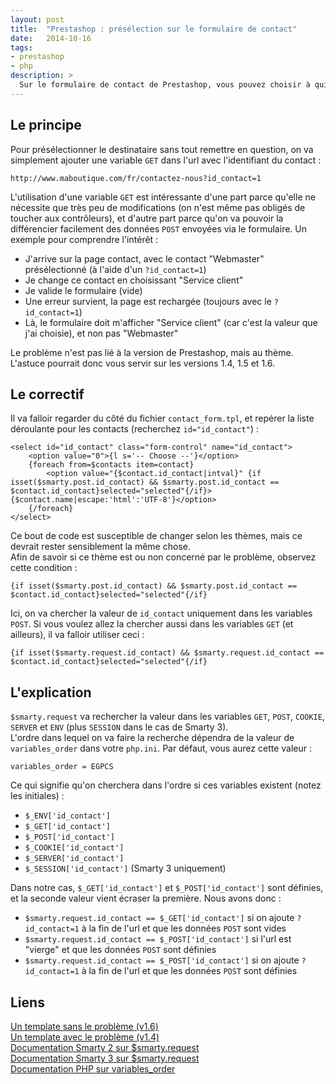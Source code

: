 ```yaml
---
layout: post
title:  "Prestashop : présélection sur le formulaire de contact"
date:   2014-10-16
tags: 
- prestashop
- php
description: >
  Sur le formulaire de contact de Prestashop, vous pouvez choisir à qui envoyer votre message. Voici comment présélectionner le destinataire.
---
```


## Le principe

Pour présélectionner le destinataire sans tout remettre en question, on va simplement ajouter une variable `GET` dans l'url avec l'identifiant du contact :

	http://www.maboutique.com/fr/contactez-nous?id_contact=1

L'utilisation d'une variable `GET` est intéressante d'une part parce qu'elle ne nécessite que très peu de modifications (on n'est même pas obligés de toucher aux contrôleurs),
et d'autre part parce qu'on va pouvoir la différencier facilement des données `POST` envoyées via le formulaire. Un exemple pour comprendre l'intérêt :

- J'arrive sur la page contact, avec le contact "Webmaster" présélectionné (à l'aide d'un `?id_contact=1`)
- Je change ce contact en choisissant "Service client"
- Je valide le formulaire (vide)
- Une erreur survient, la page est rechargée (toujours avec le `?id_contact=1`)
- Là, le formulaire doit m'afficher "Service client" (car c'est la valeur que j'ai choisie), et non pas "Webmaster"

Le problème n'est pas lié à la version de Prestashop, mais au thème. L'astuce pourrait donc vous servir sur les versions 1.4, 1.5 et 1.6.

## Le correctif

Il va falloir regarder du côté du fichier `contact_form.tpl`, et repérer la liste déroulante pour les contacts (recherchez `id="id_contact"`) :

	<select id="id_contact" class="form-control" name="id_contact">
		<option value="0">{l s='-- Choose --'}</option>
		{foreach from=$contacts item=contact}
			<option value="{$contact.id_contact|intval}" {if isset($smarty.post.id_contact) && $smarty.post.id_contact == $contact.id_contact}selected="selected"{/if}>{$contact.name|escape:'html':'UTF-8'}</option>
		{/foreach}
	</select>

Ce bout de code est susceptible de changer selon les thèmes, mais ce devrait rester sensiblement la même chose.  
Afin de savoir si ce thème est ou non concerné par le problème, observez cette condition :

	{if isset($smarty.post.id_contact) && $smarty.post.id_contact == $contact.id_contact}selected="selected"{/if}

Ici, on va chercher la valeur de `id_contact` uniquement dans les variables `POST`. Si vous voulez allez la chercher aussi dans les variables `GET` (et ailleurs), il va falloir utiliser ceci :

	{if isset($smarty.request.id_contact) && $smarty.request.id_contact == $contact.id_contact}selected="selected"{/if}

## L'explication

`$smarty.request` va rechercher la valeur dans les variables `GET`, `POST`, `COOKIE`, `SERVER` et `ENV` (plus `SESSION` dans le cas de Smarty 3).  
L'ordre dans lequel on va faire la recherche dépendra de la valeur de `variables_order` dans votre `php.ini`. Par défaut, vous aurez cette valeur :

	variables_order = EGPCS

Ce qui signifie qu'on cherchera dans l'ordre si ces variables existent (notez les initiales) :

- `$_ENV['id_contact']`
- `$_GET['id_contact']`
- `$_POST['id_contact']`
- `$_COOKIE['id_contact']`
- `$_SERVER['id_contact']`
- `$_SESSION['id_contact']` (Smarty 3 uniquement)

Dans notre cas, `$_GET['id_contact']` et `$_POST['id_contact']` sont définies, et la seconde valeur vient écraser la première. Nous avons donc :

- `$smarty.request.id_contact == $_GET['id_contact']` si on ajoute `?id_contact=1` à la fin de l'url et que les données `POST` sont vides
- `$smarty.request.id_contact == $_POST['id_contact']` si l'url est "vierge" et que les données `POST` sont définies
- `$smarty.request.id_contact == $_POST['id_contact']` si on ajoute `?id_contact=1` à la fin de l'url et que les données `POST` sont définies

## Liens

[Un template sans le problème (v1.6)](https://github.com/PrestaShop/PrestaShop/blob/1.6/themes/default-bootstrap/contact-form.tpl#L68)  
[Un template avec le problème (v1.4)](https://github.com/PrestaShop/PrestaShop-1.4/blob/master/themes/prestashop/contact-form.tpl#L58)  
[Documentation Smarty 2 sur $smarty.request](http://www.smarty.net/docs/en/language.variables.smarty.tpl#language.variables.smarty.request)  
[Documentation Smarty 3 sur $smarty.request](http://www.smarty.net/docsv2/en/language.variables.smarty.tpl#language.variables.smarty.request)  
[Documentation PHP sur variables_order](http://www.php.net/manual/fr/ini.core.php#ini.variables-order)  